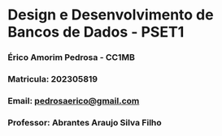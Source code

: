 # Design e Desenvolvimento de Bancos de Dados - PSET1
### Érico Amorim Pedrosa - CC1MB
### Matricula: 202305819
### Email: pedrosaerico@gmail.com
### Professor: Abrantes Araujo Silva Filho
